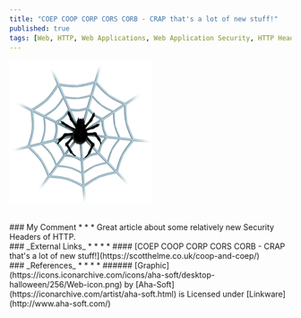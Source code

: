 ```yaml
---
title: "COEP COOP CORP CORS CORB - CRAP that's a lot of new stuff!"
published: true
tags: [Web, HTTP, Web Applications, Web Application Security, HTTP Headers, Security Headers]
---
```


![](/links/assets/web-icon.png)

<br>
### My Comment
* * *
Great article about some relatively new Security Headers of HTTP.

<br>
### _External Links_
* * *
* #### [COEP COOP CORP CORS CORB - CRAP that's a lot of new stuff!](https://scotthelme.co.uk/coop-and-coep/)

<br>
### _References_
* * *
* ###### [Graphic](https://icons.iconarchive.com/icons/aha-soft/desktop-halloween/256/Web-icon.png) by [Aha-Soft](https://iconarchive.com/artist/aha-soft.html) is Licensed under [Linkware](http://www.aha-soft.com/)

